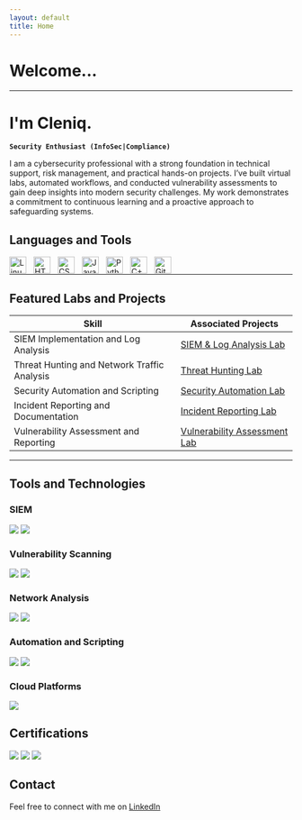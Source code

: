 ```yaml
---
layout: default
title: Home
---
```


# Welcome...
---

# I'm Cleniq.
**`Security Enthusiast (InfoSec|Compliance)`**

I am a cybersecurity professional with a strong foundation in technical support, risk management, and practical hands-on projects. I’ve built virtual labs, automated workflows, and conducted vulnerability assessments to gain deep insights into modern security challenges. My work demonstrates a commitment to continuous learning and a proactive approach to safeguarding systems.

## Languages and Tools

<img align="left" alt="Linux" width="30px" style="padding-right:10px;" src="https://cdn.jsdelivr.net/gh/devicons/devicon/icons/linux/linux-original.svg" />
<img align="left" alt="HTML" width="30px" style="padding-right:10px;" src="https://cdn.jsdelivr.net/gh/devicons/devicon/icons/html5/html5-plain.svg" />
<img align="left" alt="CSS" width="30px" style="padding-right:10px;" src="https://cdn.jsdelivr.net/gh/devicons/devicon/icons/css3/css3-plain.svg" />
<img align="left" alt="JavaScript" width="30px" style="padding-right:10px;" src="https://cdn.jsdelivr.net/gh/devicons/devicon/icons/javascript/javascript-plain.svg" />
<img align="left" alt="Python" width="30px" style="padding-right:10px;" src="https://cdn.jsdelivr.net/gh/devicons/devicon/icons/python/python-plain.svg" />
<img align="left" alt="C++" width="30px" style="padding-right:10px;" src="https://cdn.jsdelivr.net/gh/devicons/devicon/icons/cplusplus/cplusplus-line.svg" />
<img align="left" alt="GitHub" width="30px" style="padding-right:10px;" src="https://cdn.jsdelivr.net/gh/devicons/devicon/icons/github/github-original.svg" />
<br />

---

## Featured Labs and Projects

| **Skill**                                   | **Associated Projects**                           |
|---------------------------------------------|--------------------------------------------------|
| SIEM Implementation and Log Analysis        | [SIEM & Log Analysis Lab](labs/siem-log-analysis.md)                 |
| Threat Hunting and Network Traffic Analysis | [Threat Hunting Lab](labs/threat-hunting.md)                 |
| Security Automation and Scripting           | [Security Automation Lab](labs/security-automation.md) |
| Incident Reporting and Documentation        | [Incident Reporting Lab](labs/incident-reporting-lab.md)                 |
| Vulnerability Assessment and Reporting      | [Vulnerability Assessment Lab](labs/vulnerability-management.md) |

---

## Tools and Technologies

### SIEM
<div>
    <img src="https://img.shields.io/badge/-Microsoft_Sentinel-0078D4?&style=for-the-badge&logo=Microsoft&logoColor=white" />
    <img src="https://img.shields.io/badge/-Splunk-000000?&style=for-the-badge&logo=Splunk&logoColor=white" />
</div>

### Vulnerability Scanning
<div>
    <img src="https://img.shields.io/badge/-Nessus-1f77b4?&style=for-the-badge&logo=tenable&logoColor=white" />
    <img src="https://img.shields.io/badge/-OpenVAS-009639?&style=for-the-badge&logo=openvpn&logoColor=white" />
</div>

### Network Analysis
<div>
  <img src="https://img.shields.io/badge/-Wireshark-1679A7?&style=for-the-badge&logo=Wireshark&logoColor=white" />
  <img src="https://img.shields.io/badge/-Zeek-777BB4?&style=for-the-badge&logo=Zeek&logoColor=white" />  
</div>

### Automation and Scripting
<div>
    <img src="https://img.shields.io/badge/-Python-3776AB?&style=for-the-badge&logo=python&logoColor=white" />
    <img src="https://img.shields.io/badge/-Bash-4EAA25?&style=for-the-badge&logo=gnubash&logoColor=white" />
</div>

### Cloud Platforms
<div>
     <img src="https://img.shields.io/badge/-Microsoft%20Azure-0078D4?&style=for-the-badge&logo=microsoftazure&logoColor=white" />  
</div>

## Certifications
<div>
    <img src="https://img.shields.io/badge/-Security%2B-FF0000?&style=for-the-badge&logo=CompTIA&logoColor=white" />
    <img src="https://img.shields.io/badge/-Network%2B-007ACC?&style=for-the-badge&logo=CompTIA&logoColor=white" />
    <img src="https://img.shields.io/badge/-Certified%20Ethical%20Hacker%20(in%20progress)-purple?&style=for-the-badge&logo=hack-the-box&logoColor=white" />
</div>

## Contact
Feel free to connect with me on [LinkedIn](https://www.linkedin.com/in/cdanes1)

###
